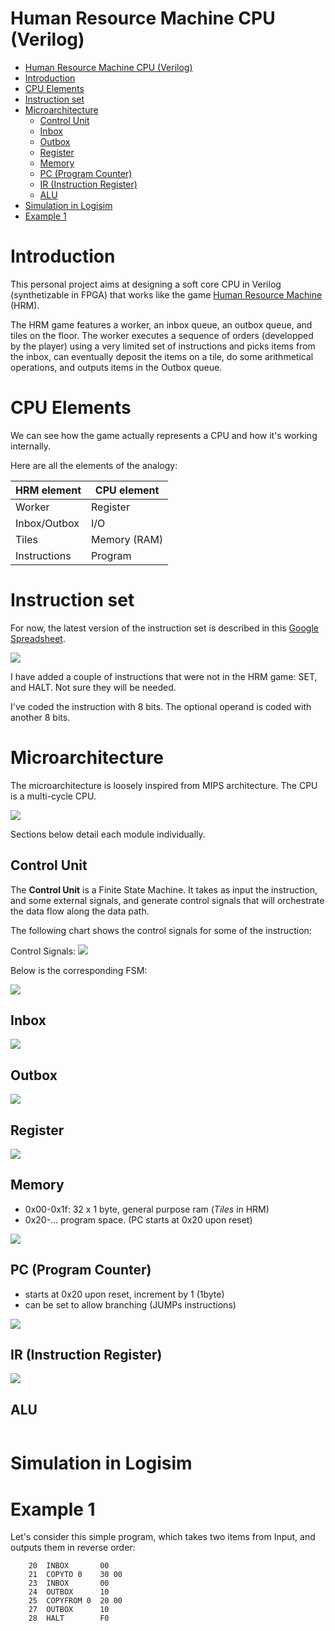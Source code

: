 # Human Resource Machine CPU (Verilog)

- [Human Resource Machine CPU (Verilog)](#human-resource-machine-cpu-verilog)
- [Introduction](#introduction)
- [CPU Elements](#cpu-elements)
- [Instruction set](#instruction-set)
- [Microarchitecture](#microarchitecture)
    - [Control Unit](#control-unit)
    - [Inbox](#inbox)
    - [Outbox](#outbox)
    - [Register](#register)
    - [Memory](#memory)
    - [PC (Program Counter)](#pc-program-counter)
    - [IR (Instruction Register)](#ir-instruction-register)
    - [ALU](#alu)
- [Simulation in Logisim](#simulation-in-logisim)
- [Example 1](#example-1)

# Introduction

This personal project aims at designing a soft core CPU in Verilog (synthetizable in FPGA) that works like the game [Human Resource Machine](https://tomorrowcorporation.com/humanresourcemachine) (HRM).

The HRM game features a worker, an inbox queue, an outbox queue, and tiles on the floor. The worker executes a sequence of orders (developped by the player) using a very limited set of instructions and picks items from the inbox, can eventually deposit the items on a tile, do some arithmetical operations, and outputs items in the Outbox queue.

# CPU Elements

We can see how the game actually represents a CPU and how it's working internally.

Here are all the elements of the analogy:

| HRM  element | CPU element  |
| ------------ | ------------ |
| Worker       | Register     |
| Inbox/Outbox | I/O          |
| Tiles        | Memory (RAM) |
| Instructions | Program      |

# Instruction set

For now, the latest version of the instruction set is described in this [Google Spreadsheet](https://docs.google.com/spreadsheets/d/1WEB_RK878GqC6Xb1BZOdD-QtXDiJCOBEF22lt2ebCDg/edit?usp=sharing).

![](assets/instruction-set.png)

I have added a couple of instructions that were not in the HRM game: SET, and HALT. Not sure they will be needed.

I've coded the instruction with 8 bits. The optional operand is coded with another 8 bits.

# Microarchitecture

The microarchitecture is loosely inspired from MIPS architecture. The CPU is a multi-cycle CPU.

![](assets/HRM-CPU-3.png)

Sections below detail each module individually.

## Control Unit

The **Control Unit** is a Finite State Machine. It takes as input the instruction, and some external signals, and generate control signals that will orchestrate the data flow along the data path.

The following chart shows the control signals for some of the instruction:

Control Signals:
![](assets/control-signals-1.png)

Below is the corresponding FSM:

![](assets/control-unit-FSM.png)

## Inbox

![](logisim/diagram/inbox.png)

## Outbox

![](logisim/diagram/outbox.png)

## Register

![](logisim/diagram/R.png)

## Memory

-  0x00-0x1f: 32 x 1 byte, general purpose ram (*Tiles* in HRM)
-  0x20-... program space. (PC starts at 0x20 upon reset)

![](logisim/diagram/memory.png)

## PC (Program Counter)

- starts at 0x20 upon reset, increment by 1 (1byte)
- can be set to allow branching (JUMPs instructions)

![](logisim/diagram/pc.png)

## IR (Instruction Register)

![](logisim/diagram/IR.png)

## ALU

![]()

# Simulation in Logisim

# Example 1

Let's consider this simple program, which takes two items from Input, and outputs them in reverse order:

```
    20  INBOX       00
    21  COPYTO 0    30 00
    23  INBOX       00
    24  OUTBOX      10
    25  COPYFROM 0  20 00
    27  OUTBOX      10
    28  HALT        F0
```

